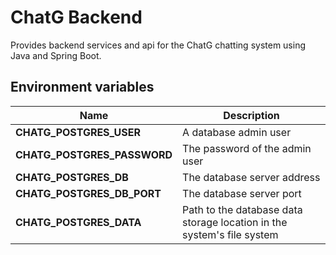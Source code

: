 # ChatG Backend

Provides backend services and api for the ChatG chatting system using Java and Spring Boot.

## Environment variables
| Name                        | Description                                                            |
|-----------------------------|------------------------------------------------------------------------|
| **CHATG_POSTGRES_USER**     | A database admin user                                                  |
| **CHATG_POSTGRES_PASSWORD** | The password of the admin user                                         |
| **CHATG_POSTGRES_DB**       | The database server address                                            |
| **CHATG_POSTGRES_DB_PORT**  | The database server port                                               |
| **CHATG_POSTGRES_DATA**     | Path to the database data storage location in the system's file system |
